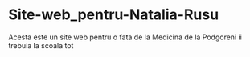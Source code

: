 # Site-web_pentru-Natalia-Rusu
Acesta este un site web pentru o fata de la Medicina de la Podgoreni ii trebuia la scoala tot
